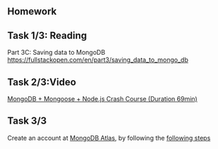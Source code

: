 ## Homework

## Task 1/3: Reading

Part 3C: Saving data to MongoDB
https://fullstackopen.com/en/part3/saving_data_to_mongo_db

## Task 2/3:Video

[MongoDB + Mongoose + Node.js Crash Course (Duration 69min)](https://youtu.be/5QEwqX5U_2M)

## Task 3/3

Create an account at [MongoDB Atlas](https://www.mongodb.com/cloud/atlas/register), by following the [following steps](https://fullstackopen.com/en/part3/saving_data_to_mongo_db#mongo-db)
